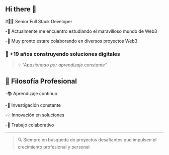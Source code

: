 ## Hi there 👋

<!--
**davidmelendez/davidmelendez** is a ✨ _special_ ✨ repository because its `README.md` (this file) appears on your GitHub profile.

Here are some ideas to get you started:

- 🔭 I’m currently working on ...
 ...
- 👯 I’m looking to collaborate on ...
- 🤔 I’m looking for help with ...
- 💬 Ask me about ...
- 📫 How to reach me: ...
- 😄 Pronouns: ...
- ⚡ Fun fact: ...
-->

#👨‍💻 Senior Full Stack Developer

-🌱 Actualmente me encuentro estudiando el maravilloso mundo de Web3

-👯 Muy pronto estare colaborando en diversos proyectos Web3

### 🚀 +19 años construyendo soluciones digitales

> 💡 *"Apasionado por aprendizaje constante"*

## 🌱 Filosofía Profesional

-📚 Aprendizaje continuo

-🔬 Investigación constante

-💡 Innovación en soluciones

-🤝 Trabajo colaborativo

---
> 🔍 Siempre en búsqueda de proyectos desafiantes que impulsen el crecimiento profesional y personal
